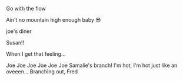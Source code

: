 Go with the flow



Ain't no mountain high enough baby 😎

joe's diner

Susan!!

When I get that feeling...

Joe Joe Joe Joe Joe Joe
Samalie's branch!
I'm hot, I'm hot just like an oveeen...
Branching out, Fred